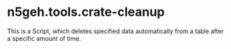 # n5geh.tools.crate-cleanup
This is a Script, which deletes specified data automatically from a table after a specific amount of time.

